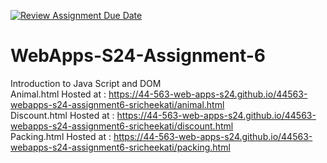 [![Review Assignment Due Date](https://classroom.github.com/assets/deadline-readme-button-24ddc0f5d75046c5622901739e7c5dd533143b0c8e959d652212380cedb1ea36.svg)](https://classroom.github.com/a/1Z6dGCon)
# WebApps-S24-Assignment-6
Introduction to Java Script and DOM <br>
Animal.html Hosted at : https://44-563-web-apps-s24.github.io/44563-webapps-s24-assignment6-sricheekati/animal.html<br>
Discount.html Hosted at : https://44-563-web-apps-s24.github.io/44563-webapps-s24-assignment6-sricheekati/discount.html<br>
Packing.html Hosted at : https://44-563-web-apps-s24.github.io/44563-webapps-s24-assignment6-sricheekati/packing.html<br>
